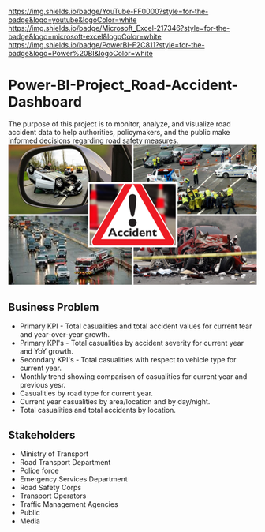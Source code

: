 https://img.shields.io/badge/YouTube-FF0000?style=for-the-badge&logo=youtube&logoColor=white
https://img.shields.io/badge/Microsoft_Excel-217346?style=for-the-badge&logo=microsoft-excel&logoColor=white
https://img.shields.io/badge/PowerBI-F2C811?style=for-the-badge&logo=Power%20BI&logoColor=white

# Power-BI-Project_Road-Accident-Dashboard
The purpose of this project is to monitor, analyze, and visualize road accident data to help authorities, policymakers, and the public make informed decisions regarding road safety measures.
 ![Car](static/Car_accident.png)
 
## Business Problem
- Primary KPI - Total casualities and total accident values for current tear and year-over-year growth.
- Primary KPI's - Total casualities by accident severity for current year and YoY growth.
- Secondary KPI's - Total casualities with respect to vehicle type for current year.
- Monthly trend showing comparison of casualities for current year and previous yesr.
- Casualities by road type for current year.
- Current year casualities by area/location and by day/night.
- Total casualities and total accidents by location.

## Stakeholders
- Ministry of Transport
- Road Transport Department
- Police force
- Emergency Services Department 
- Road Safety Corps
- Transport Operators
- Traffic Management Agencies
- Public
- Media



